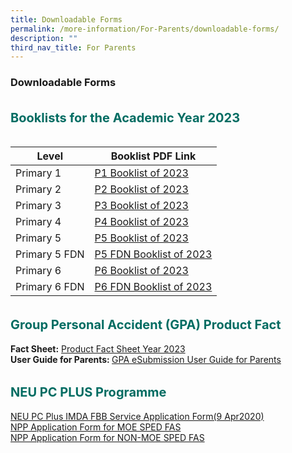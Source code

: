 ```yaml
---
title: Downloadable Forms
permalink: /more-information/For-Parents/downloadable-forms/
description: ""
third_nav_title: For Parents
---
```

### **Downloadable Forms**

<b style="color:#016C62; font-size:20px; line-height: 3;">Booklists for the Academic Year 2023</b><br>

| Level | Booklist PDF Link | 
| -------- | -------- | 
| Primary 1     | [P1 Booklist of 2023](/files/P1%20BOOKLIST%202023.pdf)     | 
| Primary 2 | [P2 Booklist of 2023](/files/P2%20BOOKLIST%202023.pdf) |
| Primary 3 | [P3 Booklist of 2023](/files/P3%20BOOKLIST%202023.pdf) |
| Primary 4 | [P4 Booklist of 2023](/files/P4%20BOOKLIST%202023.pdf) |
| Primary 5 | [P5 Booklist of 2023](/files/P5%20BOOKLIST%202023.pdf) |
| Primary 5 FDN | [P5 FDN Booklist of 2023](/files/P5%20FDN%20BOOKLIST%202023.pdf) |
| Primary 6 | [P6 Booklist of 2023](/files/P6%20BOOKLIST%202023.pdf) |
| Primary 6 FDN | [P6 FDN Booklist of 2023](/files/P6%20FDN%20BOOKLIST%202023.pdf) | 

<b style="color:#016C62; font-size:20px; line-height: 3;">Group Personal Accident (GPA) Product Fact</b><br>
**Fact Sheet:** [Product Fact Sheet Year 2023](/files/Product%20Fact%20Sheet%20Year%202023.pdf) <br>
<b>User Guide for Parents: </b>[GPA eSubmission User Guide for Parents](/files/GPA%20eSubmission%20User%20Guide%20for%20Parents.pdf)

<b style="color:#016C62; font-size:20px; line-height: 3;">NEU PC PLUS Programme</b><br>
[NEU PC Plus IMDA FBB Service Application Form(9 Apr2020)](/files/NEU%20PC%20Plus%20IMDA%20FBB%20Service%20Application%20Form.pdf) <br>
[NPP Application Form for MOE SPED FAS](/files/NPP-Application-Form-for-MOE-SPED-FAS1.pdf)<br>
[NPP Application Form for NON-MOE SPED FAS](/files/NPP-Application-Form-for-NON-MOE-SPED-FAS.pdf)